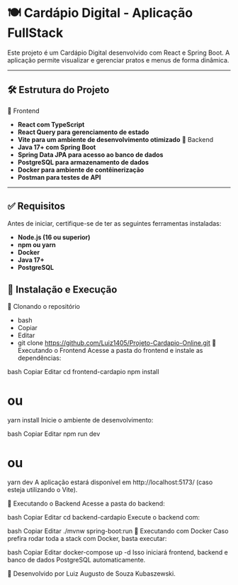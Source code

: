 # 🍽️ Cardápio Digital - Aplicação FullStack

Este projeto é um Cardápio Digital desenvolvido com React e Spring Boot.
A aplicação permite visualizar e gerenciar pratos e menus de forma dinâmica.

---

## 🛠️ Estrutura do Projeto
🔹 Frontend
- **React com TypeScript**
- **React Query para gerenciamento de estado**
- **Vite para um ambiente de desenvolvimento otimizado**
🔹 Backend
- **Java 17+ com Spring Boot**
- **Spring Data JPA para acesso ao banco de dados**
- **PostgreSQL para armazenamento de dados**
- **Docker para ambiente de contêinerização**
- **Postman para testes de API**

---

## ✅ Requisitos
Antes de iniciar, certifique-se de ter as seguintes ferramentas instaladas:
- **Node.js (16 ou superior)**
- **npm ou yarn**
- **Docker**
- **Java 17+**
- **PostgreSQL**
## 🚀 Instalação e Execução
🔹 Clonando o repositório
- bash
- Copiar
- Editar
- git clone https://github.com/Luiz1405/Projeto-Cardapio-Online.git
🔹 Executando o Frontend
Acesse a pasta do frontend e instale as dependências:

bash
Copiar
Editar
cd frontend-cardapio
npm install
# ou
yarn install
Inicie o ambiente de desenvolvimento:

bash
Copiar
Editar
npm run dev
# ou
yarn dev
A aplicação estará disponível em http://localhost:5173/ (caso esteja utilizando o Vite).

🔹 Executando o Backend
Acesse a pasta do backend:

bash
Copiar
Editar
cd backend-cardapio
Execute o backend com:

bash
Copiar
Editar
./mvnw spring-boot:run
🐳 Executando com Docker
Caso prefira rodar toda a stack com Docker, basta executar:

bash
Copiar
Editar
docker-compose up -d
Isso iniciará frontend, backend e banco de dados PostgreSQL automaticamente.

🚀 Desenvolvido por Luiz Augusto de Souza Kubaszewski.
